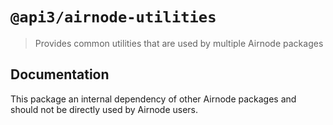 # `@api3/airnode-utilities`

> Provides common utilities that are used by multiple Airnode packages

## Documentation

This package an internal dependency of other Airnode packages and should not be directly used by Airnode users.
